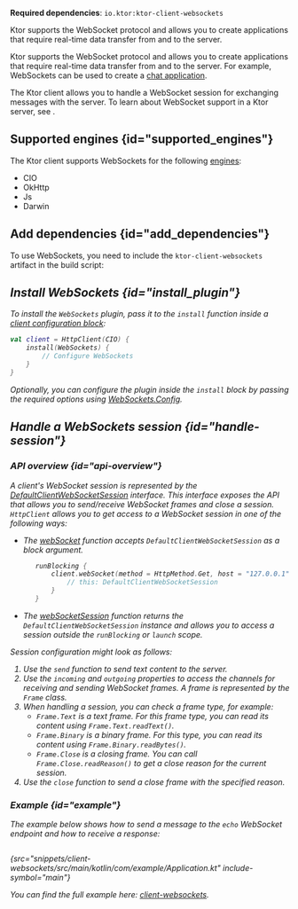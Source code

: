 [//]: # (title: Client WebSockets)

<tldr>
<p>
<b>Required dependencies</b>: <code>io.ktor:ktor-client-websockets</code>
</p>
<var name="example_name" value="client-websockets"/>
<include from="lib.topic" element-id="download_example"/>
</tldr>

<link-summary>
Ktor supports the WebSocket protocol and allows you to create applications that require real-time data transfer from and to the server.
</link-summary>

Ktor supports the WebSocket protocol and allows you to create applications that require real-time data transfer from and to the server. For example, WebSockets can be used to create a [chat application](getting_started_ktor_client_chat.md).

The Ktor client allows you to handle a WebSocket session for exchanging messages with the server. To learn about WebSocket support in a Ktor server, see [](websocket.md).

## Supported engines {id="supported_engines"}

The Ktor client supports WebSockets for the following [engines](http-client_engines.md):
- CIO
- OkHttp
- Js
- Darwin


## Add dependencies {id="add_dependencies"}
To use WebSockets, you need to include the `ktor-client-websockets` artifact in the build script:

<var name="artifact_name" value="ktor-client-websockets"/>
<include from="lib.topic" element-id="add_ktor_artifact"/>
<include from="lib.topic" element-id="add_ktor_client_artifact_tip"/>

## Install WebSockets {id="install_plugin"}
To install the `WebSockets` plugin, pass it to the `install` function inside a [client configuration block](create-client.md#configure-client):

```kotlin
val client = HttpClient(CIO) {
    install(WebSockets) {
        // Configure WebSockets
    }
}
```

Optionally, you can configure the plugin inside the `install` block by passing the required options using [WebSockets.Config](https://api.ktor.io/ktor-client/ktor-client-core/io.ktor.client.plugins.websocket/-web-sockets/-config/index.html).


## Handle a WebSockets session {id="handle-session"}
### API overview {id="api-overview"}

A client's WebSocket session is represented by the [DefaultClientWebSocketSession](https://api.ktor.io/ktor-shared/ktor-websockets/io.ktor.websocket/-default-web-socket-session/index.html) interface. This interface exposes the API that allows you to send/receive WebSocket frames and close a session. `HttpClient` allows you to get access to a WebSocket session in one of the following ways:

- The [webSocket](https://api.ktor.io/ktor-client/ktor-client-core/io.ktor.client.plugins.websocket/web-socket.html) function accepts `DefaultClientWebSocketSession` as a block argument.
  ```kotlin
     runBlocking {
         client.webSocket(method = HttpMethod.Get, host = "127.0.0.1", port = 8080, path = "/echo") {
             // this: DefaultClientWebSocketSession
         }
     }
  ```
- The [webSocketSession](https://api.ktor.io/ktor-client/ktor-client-core/io.ktor.client.plugins.websocket/web-socket-session.html) function returns the `DefaultClientWebSocketSession` instance and allows you to access a session outside the `runBlocking` or `launch` scope.

Session configuration might look as follows:

1. Use the `send` function to send text content to the server.
2. Use the `incoming` and `outgoing` properties to access the channels for receiving and sending WebSocket frames. A frame is represented by the `Frame` class.
3. When handling a session, you can check a frame type, for example:
    * `Frame.Text` is a text frame. For this frame type, you can read its content using `Frame.Text.readText()`.
    * `Frame.Binary` is a binary frame. For this type, you can read its content using `Frame.Binary.readBytes()`.
    * `Frame.Close` is a closing frame. You can call `Frame.Close.readReason()` to get a close reason for the current session.
4. Use the `close` function to send a close frame with the specified reason.

### Example {id="example"}

The example below shows how to send a message to the `echo` WebSocket endpoint and how to receive a response:

```kotlin
```
{src="snippets/client-websockets/src/main/kotlin/com/example/Application.kt" include-symbol="main"}

You can find the full example here: [client-websockets](https://github.com/ktorio/ktor-documentation/tree/%current-branch%/codeSnippets/snippets/client-websockets).
